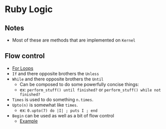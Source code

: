 # Ruby Logic

## Notes

* Most of these are methods that are implemented on `Kernel`

## Flow control

* [For Loops][1]
* `If` and there opposite brothers the `Unless`
* `While` and there opposite brothers the `Until`
  * Can be composed to do some powerfully concise things:
  * ex: `perform_stuff() until finished?` or `perform_stuff() while not finished?`
* `Times` is used to do something `n.times`.
* `Upto(n)` is somewhat like `times`.
  * ex: `0.upto(7) do |I| ; puts I ; end`
* `Begin` can be used as well as a bit of flow control
  * [Example][2]

[1]: /RubyForLoops
[2]: /RubyBeginFlowControlExample